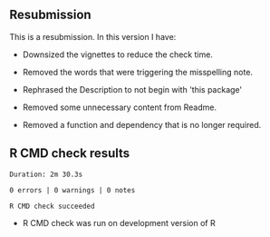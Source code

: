 ## Resubmission

This is a resubmission. In this version I have:

* Downsized the vignettes to reduce the check time.

* Removed the words that were triggering the misspelling note.

* Rephrased the Description to not begin with 'this package'

* Removed some unnecessary content from Readme.

* Removed a function and dependency that is no longer required.
  
## R CMD check results

    Duration: 2m 30.3s

    0 errors | 0 warnings | 0 notes
    
    R CMD check succeeded
    
* R CMD check was run on development version of R
